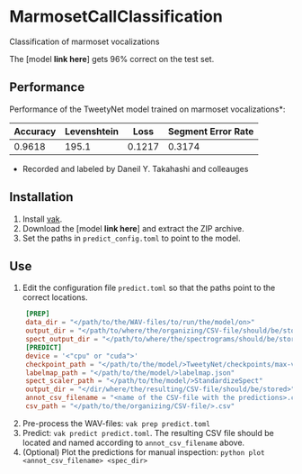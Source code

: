# MarmosetCallClassification
Classification of marmoset vocalizations

The [model **link here**] gets 96% correct on the test set.

## Performance

Performance of the TweetyNet model trained on marmoset vocalizations*:

| Accuracy |	Levenshtein |	Loss	| Segment Error Rate |
|---------|-----------|------|-----|
| 0.9618	| 195.1 | 0.1217 | 0.3174 |

* Recorded and labeled by Daneil Y. Takahashi and colleauges

## Installation

 1. Install [vak](https://github.com/vocalpy/vak).
 2. Download the [model **link here**] and extract the ZIP archive.
 3. Set the paths in `predict_config.toml` to point to the model.


## Use
 1. Edit the configuration file `predict.toml` so that the paths point to the correct locations.
```toml
    [PREP]
    data_dir = "</path/to/the/WAV-files/to/run/the/model/on>"
    output_dir = "</path/to/where/the/organizing/CSV-file/should/be/stored>"
    spect_output_dir = "</path/to/where/the/spectrograms/should/be/stored>"
    [PREDICT]
    device = '<"cpu" or "cuda">'
    checkpoint_path = "</path/to/the/model/>TweetyNet/checkpoints/max-val-acc-checkpoint.pt"
    labelmap_path = "</path/to/the/model/>labelmap.json"
    spect_scaler_path = "</path/to/the/model/>StandardizeSpect"
    output_dir = "</dir/where/the/resulting/CSV-file/should/be/stored>"
    annot_csv_filename = "<name of the CSV-file with the predictions>.csv"
    csv_path = "</path/to/the/organizing/CSV-file/>.csv"
```
 2. Pre-process the WAV-files: `vak prep predict.toml`
 3. Predict: `vak predict predict.toml`. The resulting CSV file should be located and named according to `annot_csv_filename` above.
 4. (Optional) Plot the predictions for manual inspection: `python plot <annot_csv_filename> <spec_dir>`

